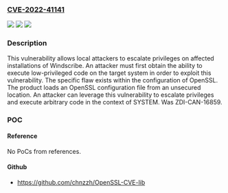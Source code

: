 ### [CVE-2022-41141](https://cve.mitre.org/cgi-bin/cvename.cgi?name=CVE-2022-41141)
![](https://img.shields.io/static/v1?label=Product&message=Windscribe&color=blue)
![](https://img.shields.io/static/v1?label=Version&message=n%2Fa&color=blue)
![](https://img.shields.io/static/v1?label=Vulnerability&message=CWE-427%3A%20Uncontrolled%20Search%20Path%20Element&color=brighgreen)

### Description

This vulnerability allows local attackers to escalate privileges on affected installations of Windscribe. An attacker must first obtain the ability to execute low-privileged code on the target system in order to exploit this vulnerability. The specific flaw exists within the configuration of OpenSSL. The product loads an OpenSSL configuration file from an unsecured location. An attacker can leverage this vulnerability to escalate privileges and execute arbitrary code in the context of SYSTEM. Was ZDI-CAN-16859.

### POC

#### Reference
No PoCs from references.

#### Github
- https://github.com/chnzzh/OpenSSL-CVE-lib

